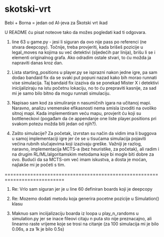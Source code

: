 # skotski-vrt
Bebi + Borna = jedan od AI-jeva za Škotski vrt ikad

U README ću pisat noteove tako da možes pogledati kad ti odgovara.
1. line 63 u game.py - jesi li siguran da ovo nije pass po referenci (ne stvara deepcopy). Točnije, treba provjeriti, kada brišeš pozicije u legal_moves na kojima su već detektivi (sljedećih par linija), brišu li se i elementi originalnog grafa. Ako odradim ostale stvari, to ću možda ja napraviti danas kroz dan.

2. Lista starting_positions u player.py se isprazni nakon jedne igre, pa sam dodao bandaid fix da se svaki put popuni nazad kako bih morao runnati vise simulacija. Taj bandaid fix izaziva da se ponekad Mister X i detektivi inicijaliziraju na istu početnu lokaciju, no to ću prepraviti kasnije, za sad mi je samo bilo bitno da mogu runnati simulaciju.

3. Napisao sam kod za simuliranje n nasumičnih igara na učitanoj mapi. Naravno, analizu vremenske efikasnosti nema smisla izvoditi na ovoliko sitnoj mapi. Kada implementiram veću mapu, provjerit ću koji su bottleneckovi (pogađam da će appendanje one liste player.positions pri svakom potezu možda biti jedan od njih?). 

4. Zašto simulacije?
Za početak, izvrstan su način da vidim ima li buggova u samoj implementaciji igre jer će se u tisućama simulacija pojaviti većina rubnih slučajevima koji izazivaju greške. Važniji je razlog, naravno, implementacija MCTS-a (bez heuristike, za početak), ali radim i na drugim RL/ML/algoritamskim metodama koje bi mogle biti dobre za ovo. Budući da sa MCTS-om već imam iskustva, a dosta je moćan,  najlakše mi je početi s tim. 

===========================================================================

1. Re: Vrlo sam siguran jer je u line 60 definiran boards koji je deepcopy

2. Re: Mozemo dodati metodu koja generira pocetne pozicije u Simulation() klasu

5. Maknuo sam inciijalizaciju boarda iz loopa u play_n_randoms u simulation.py jer se inace fileovi citaju n puta sto nije preznacajno, ali linearno raste vrijeme koje se trosi na citanje (za 100 simulacija mi je bilo 0.06s, a za 1k je bilo 0.5s)
